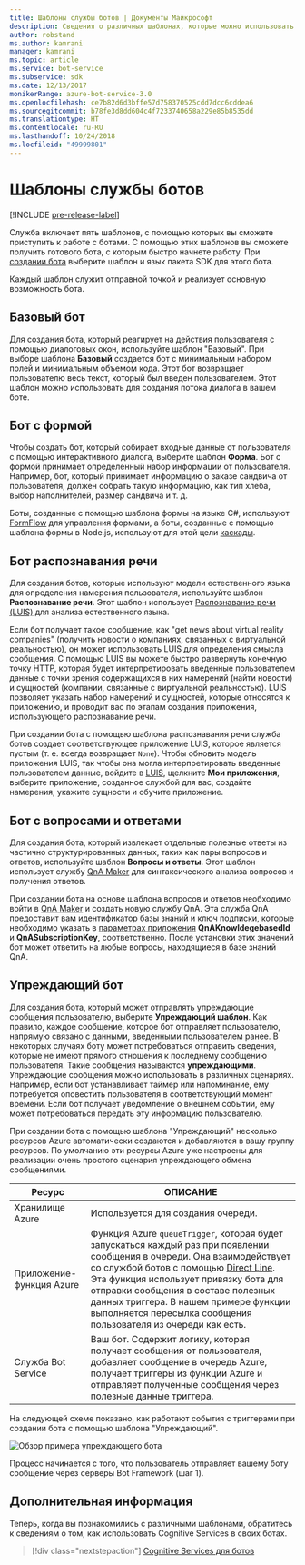 ```yaml
---
title: Шаблоны службы ботов | Документы Майкрософт
description: Сведения о различных шаблонах, которые можно использовать при создании бота с помощью службы ботов.
author: robstand
ms.author: kamrani
manager: kamrani
ms.topic: article
ms.service: bot-service
ms.subservice: sdk
ms.date: 12/13/2017
monikerRange: azure-bot-service-3.0
ms.openlocfilehash: ce7b82d6d3bffe57d758370525cdd7dcc6cddea6
ms.sourcegitcommit: b78fe3d8dd604c4f7233740658a229e85b8535dd
ms.translationtype: HT
ms.contentlocale: ru-RU
ms.lasthandoff: 10/24/2018
ms.locfileid: "49999801"
---
```

# <a name="bot-service-templates"></a>Шаблоны службы ботов

[!INCLUDE [pre-release-label](includes/pre-release-label-v3.md)]

Служба включает пять шаблонов, с помощью которых вы сможете приступить к работе с ботами. С помощью этих шаблонов вы сможете получить готового бота, с которым быстро начнете работу. При [создании бота](bot-service-quickstart.md) выберите шаблон и язык пакета SDK для этого бота.

Каждый шаблон служит отправной точкой и реализует основную возможность бота. 

## <a name="basic-bot"></a>Базовый бот
Для создания бота, который реагирует на действия пользователя с помощью диалоговых окон, используйте шаблон "Базовый". При выборе шаблона **Базовый** создается бот с минимальным набором полей и минимальным объемом кода. Этот бот возвращает пользователю весь текст, который был введен пользователем. Этот шаблон можно использовать для создания потока диалога в вашем боте.

## <a name="form-bot"></a>Бот с формой
Чтобы создать бот, который собирает входные данные от пользователя с помощью интерактивного диалога, выберите шаблон **Форма**. Бот с формой принимает определенный набор информации от пользователя. Например, бот, который принимает информацию о заказе сандвича от пользователя, должен собрать такую информацию, как тип хлеба, выбор наполнителей, размер сандвича и т. д.

Боты, созданные с помощью шаблона формы на языке C#, используют [FormFlow](dotnet/bot-builder-dotnet-formflow.md) для управления формами, а боты, созданные с помощью шаблона формы в Node.js, используют для этой цели [каскады](nodejs/bot-builder-nodejs-dialog-waterfall.md).

## <a name="language-understanding-bot"></a>Бот распознавания речи
Для создания ботов, которые используют модели естественного языка для определения намерения пользователя, используйте шаблон **Распознавание речи**. Этот шаблон использует <a href="https://www.luis.ai" target="_blank">Распознавание речи (LUIS)</a> для анализа естественного языка.

Если бот получает такое сообщение, как "get news about virtual reality companies" (получить новости о компаниях, связанных с виртуальной реальностью), он может использовать LUIS для определения смысла сообщения. С помощью LUIS вы можете быстро развернуть конечную точку HTTP, которая будет интерпретировать введенные пользователем данные с точки зрения содержащихся в них намерений (найти новости) и сущностей (компании, связанные с виртуальной реальностью). LUIS позволяет указать набор намерений и сущностей, которые относятся к приложению, и проводит вас по этапам создания приложения, использующего распознавание речи.

При создании бота с помощью шаблона распознавания речи служба ботов создает соответствующее приложение LUIS, которое является пустым (т. е. всегда возвращает `None`). Чтобы обновить модель приложения LUIS, так чтобы она могла интерпретировать введенные пользователем данные, войдите в <a href="https://www.luis.ai" target="_blank">LUIS</a>, щелкните **Мои приложения**, выберите приложение, созданное службой для вас, создайте намерения, укажите сущности и обучите приложение.

## <a name="question-and-answer-bot"></a>Бот с вопросами и ответами
Для создания бота, который извлекает отдельные полезные ответы из частично структурированных данных, таких как пары вопросов и ответов, используйте шаблон **Вопросы и ответы**. Этот шаблон использует службу <a href="https://qnamaker.ai">QnA Maker</a> для синтаксического анализа вопросов и получения ответов. 

При создании бота на основе шаблона вопросов и ответов необходимо войти в <a href="https://qnamaker.ai">QnA Maker</a> и создать новую службу QnA. Эта служба QnA предоставит вам идентификатор базы знаний и ключ подписки, которые необходимо указать в [параметрах приложения](bot-service-manage-settings.md) **QnAKnowldegebasedId** и **QnASubscriptionKey**, соответственно. После установки этих значений бот может ответить на любые вопросы, находящиеся в базе знаний QnA.

## <a name="proactive-bot"></a>Упреждающий бот
Для создания бота, который может отправлять упреждающие сообщения пользователю, выберите **Упреждающий шаблон**. Как правило, каждое сообщение, которое бот отправляет пользователю, напрямую связано с данными, введенными пользователем ранее. В некоторых случаях боту может потребоваться отправить сведения, которые не имеют прямого отношения к последнему сообщению пользователя. Такие сообщения называются **упреждающими**. Упреждающие сообщения можно использовать в различных сценариях. Например, если бот устанавливает таймер или напоминание, ему потребуется оповестить пользователя в соответствующий момент времени. Если бот получает уведомление о внешнем событии, ему может потребоваться передать эту информацию пользователю. 

При создании бота с помощью шаблона "Упреждающий" несколько ресурсов Azure автоматически создаются и добавляются в вашу группу ресурсов. По умолчанию эти ресурсы Azure уже настроены для реализации очень простого сценария упреждающего обмена сообщениями. 

| Ресурс | ОПИСАНИЕ |
|----|----|
| Хранилище Azure | Используется для создания очереди. |
| Приложение-функция Azure | Функция Azure `queueTrigger`, которая будет запускаться каждый раз при появлении сообщения в очереди. Она взаимодействует со службой ботов с помощью [Direct Line](https://docs.microsoft.com/bot-framework/rest-api/bot-framework-rest-direct-line-3-0-concepts). Эта функция использует привязку бота для отправки сообщения в составе полезных данных триггера. В нашем примере функции выполняется пересылка сообщения пользователя из очереди как есть.
| Служба Bot Service | Ваш бот. Содержит логику, которая получает сообщения от пользователя, добавляет сообщение в очередь Azure, получает триггеры из функции Azure и отправляет полученные сообщения через полезные данные триггера. |

На следующей схеме показано, как работают события с триггерами при создании бота с помощью шаблона "Упреждающий".

![Обзор примера упреждающего бота](~/media/bot-proactive-diagram.png)

Процесс начинается с того, что пользователь отправляет вашему боту сообщение через серверы Bot Framework (шаг 1).

## <a name="next-steps"></a>Дополнительная информация
Теперь, когда вы познакомились с различными шаблонами, обратитесь к сведениям о том, как использовать Cognitive Services в своих ботах.

> [!div class="nextstepaction"]
> [Cognitive Services для ботов](bot-service-concept-intelligence.md)
